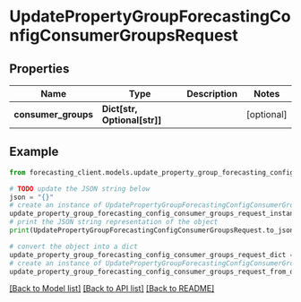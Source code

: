 # UpdatePropertyGroupForecastingConfigConsumerGroupsRequest


## Properties

Name | Type | Description | Notes
------------ | ------------- | ------------- | -------------
**consumer_groups** | **Dict[str, Optional[str]]** |  | [optional] 

## Example

```python
from forecasting_client.models.update_property_group_forecasting_config_consumer_groups_request import UpdatePropertyGroupForecastingConfigConsumerGroupsRequest

# TODO update the JSON string below
json = "{}"
# create an instance of UpdatePropertyGroupForecastingConfigConsumerGroupsRequest from a JSON string
update_property_group_forecasting_config_consumer_groups_request_instance = UpdatePropertyGroupForecastingConfigConsumerGroupsRequest.from_json(json)
# print the JSON string representation of the object
print(UpdatePropertyGroupForecastingConfigConsumerGroupsRequest.to_json())

# convert the object into a dict
update_property_group_forecasting_config_consumer_groups_request_dict = update_property_group_forecasting_config_consumer_groups_request_instance.to_dict()
# create an instance of UpdatePropertyGroupForecastingConfigConsumerGroupsRequest from a dict
update_property_group_forecasting_config_consumer_groups_request_from_dict = UpdatePropertyGroupForecastingConfigConsumerGroupsRequest.from_dict(update_property_group_forecasting_config_consumer_groups_request_dict)
```
[[Back to Model list]](../README.md#documentation-for-models) [[Back to API list]](../README.md#documentation-for-api-endpoints) [[Back to README]](../README.md)



